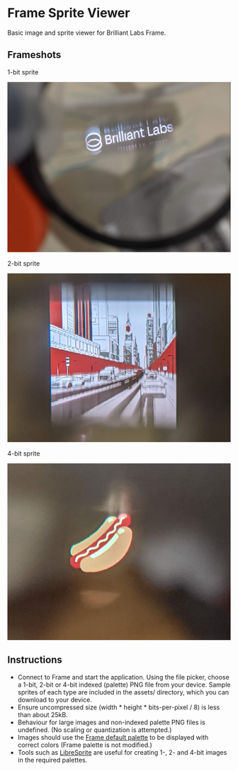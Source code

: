 # Frame Sprite Viewer

Basic image and sprite viewer for Brilliant Labs Frame.

## Frameshots
1-bit sprite

![1-bit sprite](doc/frameshot1.png)

2-bit sprite

![2-bit sprite](doc/frameshot2.png)

4-bit sprite

![4-bit sprite](doc/frameshot3.png)

## Instructions

* Connect to Frame and start the application. Using the file picker, choose a 1-bit, 2-bit or 4-bit indexed (palette) PNG file from your device. Sample sprites of each type are included in the assets/ directory, which you can download to your device.
* Ensure uncompressed size (width * height * bits-per-pixel / 8) is less than about 25kB.
* Behaviour for large images and non-indexed palette PNG files is undefined. (No scaling or quantization is attempted.)
* Images should use the [Frame default palette](assets/palette-frame.aseprite) to be displayed with correct colors (Frame palette is not modified.)
* Tools such as [LibreSprite](https://libresprite.github.io/) are useful for creating 1-, 2- and 4-bit images in the required palettes.